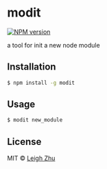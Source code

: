 # modit
[![NPM version](https://img.shields.io/npm/v/modit.svg?style=flat)](https://www.npmjs.org/package/modit)

a tool for init a new node module

## Installation

```bash
$ npm install -g modit
```

## Usage

```sh
$ modit new_module
```

## License

MIT © [Leigh Zhu](http://zhu.li)
